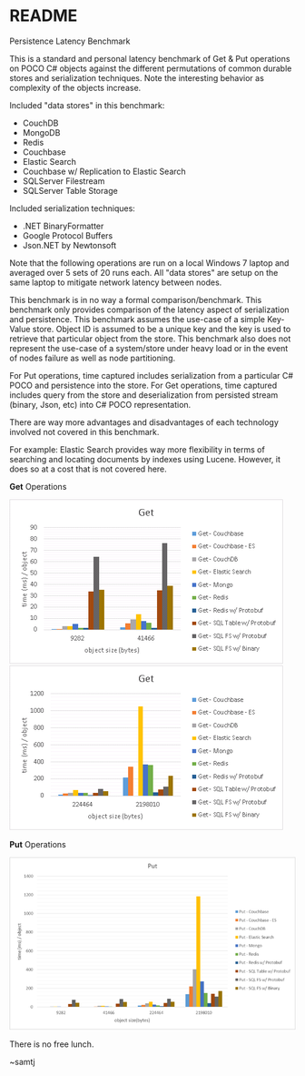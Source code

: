 README
========

Persistence Latency Benchmark

This is a standard and personal latency benchmark of Get & Put operations on POCO C# objects against the different permutations of common durable stores and serialization techniques.
Note the interesting behavior as complexity of the objects increase.

Included "data stores" in this benchmark:
- CouchDB
- MongoDB
- Redis
- Couchbase
- Elastic Search
- Couchbase w/ Replication to Elastic Search
- SQLServer Filestream
- SQLServer Table Storage

Included serialization techniques:
- .NET BinaryFormatter
- Google Protocol Buffers
- Json.NET by Newtonsoft

Note that the following operations are run on a local Windows 7 laptop and averaged over 5 sets of 20 runs each.
All "data stores" are setup on the same laptop to mitigate network latency between nodes.

This benchmark is in no way a formal comparison/benchmark.
This benchmark only provides comparison of the latency aspect of serialization and persistence.
This benchmark assumes the use-case of a simple Key-Value store. Object ID is assumed to be a unique key and the key is used to retrieve that particular object from the store.
This benchmark also does not represent the use-case of a system/store under heavy load or in the event of nodes failure as well as node partitioning.

For Put operations, time captured includes serialization from a particular C# POCO and persistence into the store.
For Get operations, time captured includes query from the store and deserialization from persisted stream (binary, Json, etc) into C# POCO representation.

There are way more advantages and disadvantages of each technology involved not covered in this benchmark.

For example: Elastic Search provides way more flexibility in terms of searching and locating documents by indexes using Lucene.
However, it does so at a cost that is not covered here.

**Get** Operations

![Get Benchmark Small](GetBenchmark_Small.png)
![Get Benchmark Large](GetBenchmark_Large.png)

**Put** Operations

![Put Benchmark](PutBenchmark.png)

There is no free lunch.

~samtj